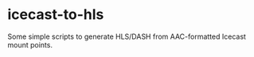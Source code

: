 # icecast-to-hls

Some simple scripts to generate HLS/DASH from AAC-formatted Icecast mount points. 
